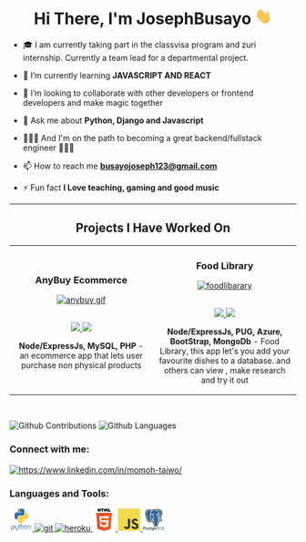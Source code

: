 <h1 align="center"> Hi There, I'm JosephBusayo <img  src="https://raw.githubusercontent.com/ABSphreak/ABSphreak/master/gifs/Hi.gif" width="30px"></h1>


- 🎓 I am currently taking part in the classvisa program and zuri internship. Currently a team lead for a departmental project.
- 🌱 I’m currently learning **JAVASCRIPT AND REACT**

- 👯 I’m looking to collaborate with other developers or frontend developers and make magic together

- 💬 Ask me about **Python, Django and Javascript**

- 🧙🏽‍♂️ And I'm on the path to becoming a great backend/fullstack engineer 🧙🏽‍♂️

- 📫 How to reach me **busayojoseph123@gmail.com**

- ⚡ Fun fact **I Love teaching, gaming and good music**

<hr>

<h2 align="center" color="white">Projects I Have Worked On</h2>
<div align="center">
	<table>
		<tr>
		<td width="40%">
			<h3 align="center" color="white">AnyBuy Ecommerce</h2>
				<div align="center" > 
					<a href="https://anyby.herokuapp.com/">
						<img src="https://user-images.githubusercontent.com/53145644/168262555-cf7109fe-b034-4ed0-9ec5-25e7490b059f.gif" alt="anybuy gif" height="200px" />
					</a>
					<br>
					<br>
				<p>
                        <!--repo -->  <a href='#'>
					<img src="https://img.shields.io/badge/Repo-lightgrey?style=for-the-badge&logo=github"/>
				      </a>  
                        <!--live site --> 
					<a href="https://anyby.herokuapp.com/">
						<img src="https://img.shields.io/badge/-live_site-green?style=for-the-badge&color=FE7500"/>
					</a>	
				</p>
				<p><strong>Node/ExpressJs, MySQL, PHP</strong> - an ecommerce app that lets user purchase non physical products</p>
			</div>
		</td>
             <!-- Second tab -->
				<td width="40%">
			<h3 align="center" color="white">Food Library</h2>
				<div align="center" > 
					<a href="https://github.com/tylerjusfly/azure-devto-hackathon">
						<img src="https://user-images.githubusercontent.com/53145644/168263946-8af5dff9-92f6-444f-92b3-a0a0de96f05d.png" alt="foodlibarary" height="200px" />
					</a>
					<br>
					<br>
				<p>
                        <!--repo -->  <a href='https://github.com/tylerjusfly/azure-devto-hackathon'>
					<img src="https://img.shields.io/badge/Repo-lightgrey?style=for-the-badge&logo=github"/>
				      </a>  
                        <!--live site --> 
					<a href="#">
						<img src="https://img.shields.io/badge/-live_site-green?style=for-the-badge&color=FE7500"/>
					</a>	
				</p>
				<p><strong>Node/ExpressJs, PUG, Azure, BootStrap, MongoDb</strong> - Food Library, this app let's you add your favourite dishes to a database. and others can view , make research and try it out</p>
			</div>
		</td>
	 	<tr>
	</table>
    </div>




<br>



![Github Contributions](https://github-readme-streak-stats.herokuapp.com/?user=JosephBusayo&hide_border=true)
![Github Languages](https://github-readme-stats.vercel.app/api/top-langs/?username=JosephBusayo&layout=compact&count_private=true)



<h3 align="left">Connect with me:</h3>
<p align="left">
<a href="https://www.linkedin.com/in/josephbusayo/" target="blank"><img align="center" src="https://raw.githubusercontent.com/rahuldkjain/github-profile-readme-generator/master/src/images/icons/Social/linked-in-alt.svg" alt="https://www.linkedin.com/in/momoh-taiwo/" height="30" width="40" /></a>
</p>

<h3 align="left">Languages and Tools:</h3>
<p align="left"> <a href="https://www.w3schools.com/css/" target="_blank" rel="noreferrer"> <img src="https://raw.githubusercontent.com/devicons/devicon/master/icons/python/python-original-wordmark.svg" alt="css3" width="40" height="40"/> </a> <a href="https://www.docker.com/" target="_blank" rel="noreferrer">
<img src="https://www.vectorlogo.zone/logos/git-scm/git-scm-icon.svg" alt="git" width="40" height="40"/> </a> <a href="https://heroku.com" target="_blank" rel="noreferrer">
<img src="https://www.vectorlogo.zone/logos/heroku/heroku-icon.svg" alt="heroku" width="40" height="40"/> </a> <a href="https://www.w3.org/html/" target="_blank" rel="noreferrer">
<img src="https://raw.githubusercontent.com/devicons/devicon/master/icons/html5/html5-original-wordmark.svg" alt="html5" width="40" height="40"/> </a> <a href="https://developer.mozilla.org/en-US/docs/Web/JavaScript" target="_blank" rel="noreferrer">
<img src="https://raw.githubusercontent.com/devicons/devicon/master/icons/javascript/javascript-original.svg" alt="javascript" width="40" height="40"/> </a> <a href="https://jestjs.io" target="_blank" rel="noreferrer">
<img src="https://raw.githubusercontent.com/devicons/devicon/master/icons/postgresql/postgresql-original-wordmark.svg" alt="postgresql" width="40" height="40"/> </a> <a href="https://www.rabbitmq.com" target="_blank" rel="noreferrer">


<!-- <p><img align="center" src="https://github-readme-stats.vercel.app/api/top-langs?username=tylerjusfly&show_icons=true&locale=en&layout=compact" alt="tylerjusfly" /></p>

<p><img align="center" src="https://github-readme-streak-stats.herokuapp.com/?user=tylerjusfly&" alt="tylerjusfly" /></p> -->



